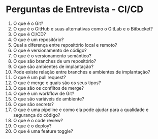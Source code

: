 # Perguntas de Entrevista - CI/CD

1. O que é o Git?
2. O que é o GitHub e suas alternativas como o GitLab e o Bitbucket?
3. O que é CI/CD?
4. O que é um repositório?
5. Qual a diferença entre repositório local e remoto?
6. O que é versionamento de código?
7. O que é o versionamento semântico?
8. O que são branches de um repositório?
9. O que são ambientes de implantação?
10. Pode existe relação entre branches e ambientes de implantação?
11. O que é um pull request?
12. O que é merge e quais são os seus tipos?
13. O que são os conflitos de merge?
14. O que é um workflow de Git?
15. O que são variáveis de ambiente?
16. O que são secrets?
17. O que é uma pipeline e como ela pode ajudar para a qualidade e segurança do código?
18. O que é o code review?
19. O que é o deploy?
20. O que é uma feature toggle?
